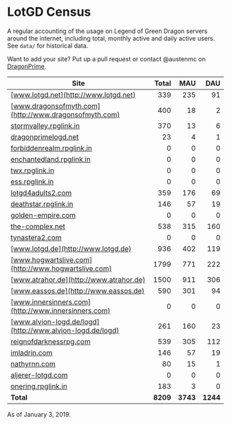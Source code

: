 # LotGD Census
A regular accounting of the usage on Legend of Green Dragon servers around the internet, including total, monthly active and daily active users. See `data/` for historical data.

Want to add your site? Put up a pull request or contact @austenmc on [DragonPrime](http://dragonprime.net).


Site | Total | MAU | DAU
--- | ---:| ---:| ---:
[www.lotgd.net](http://www.lotgd.net)|339|235|91
[www.dragonsofmyth.com](http://www.dragonsofmyth.com)|400|18|2
[stormvalley.rpglink.in](http://stormvalley.rpglink.in)|370|13|6
[dragonprimelogd.net](http://dragonprimelogd.net)|23|4|1
[forbiddenrealm.rpglink.in](http://forbiddenrealm.rpglink.in)|0|0|0
[enchantedland.rpglink.in](http://enchantedland.rpglink.in)|0|0|0
[twx.rpglink.in](http://twx.rpglink.in)|0|0|0
[ess.rpglink.in](http://ess.rpglink.in)|0|0|0
[lotgd4adults2.com](http://lotgd4adults2.com)|359|176|69
[deathstar.rpglink.in](http://deathstar.rpglink.in)|146|57|19
[golden-empire.com](http://golden-empire.com)|0|0|0
[the-complex.net](http://the-complex.net)|538|315|160
[tynastera2.com](http://tynastera2.com)|0|0|0
[www.lotgd.de](http://www.lotgd.de)|936|402|119
[www.hogwartslive.com](http://www.hogwartslive.com)|1799|771|222
[www.atrahor.de](http://www.atrahor.de)|1500|911|306
[www.eassos.de](http://www.eassos.de)|590|301|94
[www.innersinners.com](http://www.innersinners.com)|0|0|0
[www.alvion-logd.de/logd](http://www.alvion-logd.de/logd)|261|160|23
[reignofdarknessrpg.com](http://reignofdarknessrpg.com)|539|305|112
[imladrin.com](http://imladrin.com)|146|57|19
[nathyrnn.com](http://nathyrnn.com)|80|15|1
[aljerer-lotgd.com](http://aljerer-lotgd.com)|0|0|0
[onering.rpglink.in](http://onering.rpglink.in)|183|3|0
**Total**|**8209**|**3743**|**1244**

As of January 3, 2019.
